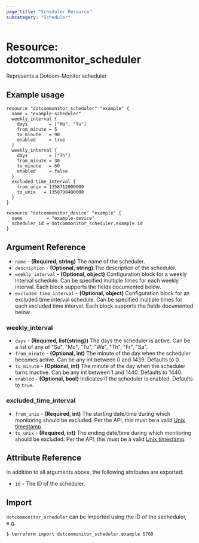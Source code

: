 ```yaml
---
page_title: "Scheduler Resource"
subcategory: "Scheduler"
---
```

# Resource: dotcommonitor_scheduler
Represents a Dotcom-Monitor scheduler

## Example usage
```hcl
resource "dotcommonitor_scheduler" "example" {
  name = "example-scheduler"
  weekly_interval {
    days        = ["Mo", "Tu"]
    from_minute = 5
    to_minute   = 90
    enabled     = true
  }
  weekly_interval {
    days        = ["Th"]
    from_minute = 30
    to_minute   = 60
    enabled     = false
  }
  excluded_time_interval {
    from_unix = 1358712000000
    to_unix   = 1358798400000
  } 
}

resource "dotcommonitor_device" "example" {
  name         = "example-device"
  scheduler_id = dotcommonitor_scheduler.example.id
}
```

## Argument Reference
* `name` - **(Required, string)** The name of the scheduler.
* `description` - **(Optional, string)** The description of the scheduler.
* `weekly_interval` - **(Optional, object)** Configuration block for a weekly interval schedule. Can be specified multiple times for each weekly interval. Each block supports the fields documented below.
* `excluded_time_interval` - **(Optional, object)** Configuration block for an excluded time interval schedule. Can be specified multiple times for each excluded time interval. Each block supports the fields documented below.

### weekly_interval
* `days` - **(Required, list{string})** The days the scheduler is active. Can be a list of any of "Su", "Mo", "Tu", "We", "Th", "Fr", "Sa".
* `from_minute` - **(Optional, int)** The minute of the day when the scheduler becomes active. Can be any int between 0 and 1439. Defaults to 0.
* `to_minute` - **(Optional, int)** The minute of the day when the scheduler turns inactive. Can be any int between 1 and 1440. Defaults to 1440.
* `enabled` - **(Optional, bool)** Indicates if the scheduler is enabled. Defaults to `true`.

### excluded_time_interval
* `from_unix` - **(Required, int)** The starting date/time during which monitoring should be excluded. Per the API, this must be a valid [Unix timestamp](https://en.wikipedia.org/wiki/Unix_time).
* `to_unix` - **(Required, int)** The ending date/time during which monitoring should be excluded. Per the API, this must be a valid [Unix timestamp](https://en.wikipedia.org/wiki/Unix_time).


## Attribute Reference
In addition to all arguments above, the following attributes are exported:

* `id` - The ID of the scheduler.

## Import
`dotcommonitor_scheduler` can be imported using the ID of the secheduler, e.g.

```
$ terraform import dotcommonitor_scheduler.example 6789
```
